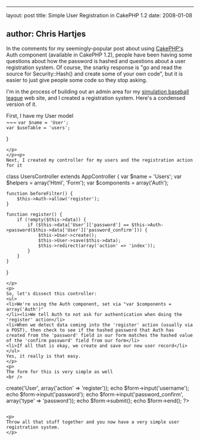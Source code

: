 <hr />

<p>layout: post
title: Simple User Registration in CakePHP 1.2
date: 2008-01-08</p>

<h2>author: Chris Hartjes</h2>

<p>In the comments for my seemingly-popular post about using <a href="http://www.cakephp.org">CakePHP's</a> Auth component (available in CakePHP 1.2), people have been having some questions about how the password is hashed and questions about a user registration system.  Of course, the snarky response is "go and read the source for Security::Hash() and create some of your own code", but it is easier to just give people some code so they stop asking.
</p>

<p>
I'm in the process of building out an admin area for my <a href="http://www.ibl.org">simulation baseball league</a> web site, and I created a registration system.  Here's a condensed version of it.
</p>

<p>First, I have my User model
<br />
~~~
<?php
class User extends AppModel {

    var $name = 'User';
    var $useTable = 'users';
}
~~~
</p>
</p><p>
Next, I created my controller for my users and the registration action for it
~~~
class UsersController extends AppController {
    var $name = 'Users';
    var $helpers = array('Html', 'Form');
    var $components = array('Auth');
    
    function beforeFilter() {
        $this->Auth->allow('register');
    }
        
    function register() {
        if (!empty($this->data)) {
            if ($this->data['User']['password'] == $this->Auth->password($this->data['User']['password_confirm'])) {
                $this->User->create();
                $this->User->save($this->data);
                $this->redirect(array('action' => 'index'));
            }
        }
    }
}
~~~
</p>
<p>
So, let's dissect this controller:
<ul>
<li>We're using the Auth component, set via "var $components = array('Auth')"
</li><li>We tell Auth to not ask for authentication when doing the 'register' action</li>
<li>When we detect data coming into the 'register' action (usually via a POST), then check to see if the hashed password that Auth has created from the 'password' field in our form matches the hashed value of the 'confirm password' field from our form</li>
<li>If all that is okay, we create and save our new user record</li>
</ul>
Yes, it really is that easy.
</p>
<p>
The form for this is very simple as well
<br />
~~~
<?php
echo $form->create('User', array('action' => 'register'));
echo $form->input('username');
echo $form->input('password');
echo $form->input('password_confirm', array('type' => 'password'));
echo $form->submit();
echo $form->end();
?>
~~~</p>

<p>
Throw all that stuff together and you now have a very simple user registration system.
</p>
